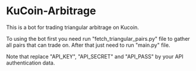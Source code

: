 # KuCoin-Arbitrage
This is a bot for trading triangular arbitrage on Kucoin.

To using the bot first you need run "fetch_triangular_pairs.py" file to gather all pairs that can trade on.
After that just need to run "main.py" file.

Note that replace "API_KEY", "API_SECRET" and "API_PASS" by your API authentication data.


